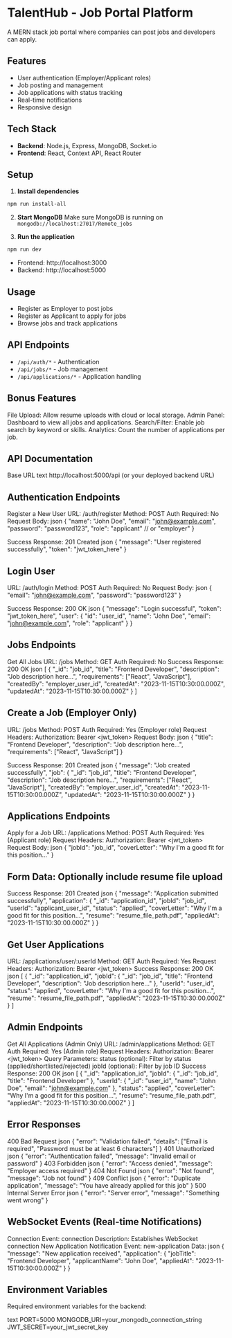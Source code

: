 # TalentHub - Job Portal Platform

A MERN stack job portal where companies can post jobs and developers can apply.

## Features
- User authentication (Employer/Applicant roles)
- Job posting and management
- Job applications with status tracking
- Real-time notifications
- Responsive design

## Tech Stack
- **Backend**: Node.js, Express, MongoDB, Socket.io
- **Frontend**: React, Context API, React Router

## Setup

1. **Install dependencies**
```bash
npm run install-all
```

2. **Start MongoDB**
Make sure MongoDB is running on `mongodb://localhost:27017/Remote_jobs`

3. **Run the application**
```bash
npm run dev
```

- Frontend: http://localhost:3000
- Backend: http://localhost:5000

## Usage
- Register as Employer to post jobs
- Register as Applicant to apply for jobs
- Browse jobs and track applications

## API Endpoints
- `/api/auth/*` - Authentication
- `/api/jobs/*` - Job management
- `/api/applications/*` - Application handling

## Bonus Features
File Upload: Allow resume uploads with cloud or local storage.
Admin Panel: Dashboard to view all jobs and applications.
Search/Filter: Enable job search by keyword or skills.
Analytics: Count the number of applications per job.

## API Documentation
Base URL
text
http://localhost:5000/api
(or your deployed backend URL)



## Authentication Endpoints
Register a New User
URL: /auth/register
Method: POST
Auth Required: No
Request Body:
json
{
  "name": "John Doe",
  "email": "john@example.com",
  "password": "password123",
  "role": "applicant" // or "employer"
}

Success Response: 201 Created
json
{
  "message": "User registered successfully",
  "token": "jwt_token_here"
}


## Login User
URL: /auth/login
Method: POST
Auth Required: No
Request Body:
json
{
  "email": "john@example.com",
  "password": "password123"
}

Success Response: 200 OK
json
{
  "message": "Login successful",
  "token": "jwt_token_here",
  "user": {
    "id": "user_id",
    "name": "John Doe",
    "email": "john@example.com",
    "role": "applicant"
  }
}



## Jobs Endpoints
Get All Jobs
URL: /jobs
Method: GET
Auth Required: No
Success Response: 200 OK
json
[
  {
    "_id": "job_id",
    "title": "Frontend Developer",
    "description": "Job description here...",
    "requirements": ["React", "JavaScript"],
    "createdBy": "employer_user_id",
    "createdAt": "2023-11-15T10:30:00.000Z",
    "updatedAt": "2023-11-15T10:30:00.000Z"
  }
]



## Create a Job (Employer Only)
URL: /jobs
Method: POST
Auth Required: Yes (Employer role)
Request Headers: Authorization: Bearer <jwt_token>
Request Body:
json
{
  "title": "Frontend Developer",
  "description": "Job description here...",
  "requirements": ["React", "JavaScript"]
}

Success Response: 201 Created
json
{
  "message": "Job created successfully",
  "job": {
    "_id": "job_id",
    "title": "Frontend Developer",
    "description": "Job description here...",
    "requirements": ["React", "JavaScript"],
    "createdBy": "employer_user_id",
    "createdAt": "2023-11-15T10:30:00.000Z",
    "updatedAt": "2023-11-15T10:30:00.000Z"
  }
}



## Applications Endpoints
Apply for a Job
URL: /applications
Method: POST
Auth Required: Yes (Applicant role)
Request Headers: Authorization: Bearer <jwt_token>
Request Body:
json
{
  "jobId": "job_id",
  "coverLetter": "Why I'm a good fit for this position..."
}



## Form Data: Optionally include resume file upload
Success Response: 201 Created
json
{
  "message": "Application submitted successfully",
  "application": {
    "_id": "application_id",
    "jobId": "job_id",
    "userId": "applicant_user_id",
    "status": "applied",
    "coverLetter": "Why I'm a good fit for this position...",
    "resume": "resume_file_path.pdf",
    "appliedAt": "2023-11-15T10:30:00.000Z"
  }
}


## Get User Applications
URL: /applications/user/:userId
Method: GET
Auth Required: Yes
Request Headers: Authorization: Bearer <jwt_token>
Success Response: 200 OK
json
[
  {
    "_id": "application_id",
    "jobId": {
      "_id": "job_id",
      "title": "Frontend Developer",
      "description": "Job description here..."
    },
    "userId": "user_id",
    "status": "applied",
    "coverLetter": "Why I'm a good fit for this position...",
    "resume": "resume_file_path.pdf",
    "appliedAt": "2023-11-15T10:30:00.000Z"
  }
]



## Admin Endpoints
Get All Applications (Admin Only)
URL: /admin/applications
Method: GET
Auth Required: Yes (Admin role)
Request Headers: Authorization: Bearer <jwt_token>
Query Parameters:
status (optional): Filter by status (applied/shortlisted/rejected)
jobId (optional): Filter by job ID
Success Response: 200 OK
json
[
  {
    "_id": "application_id",
    "jobId": {
      "_id": "job_id",
      "title": "Frontend Developer"
    },
    "userId": {
      "_id": "user_id",
      "name": "John Doe",
      "email": "john@example.com"
    },
    "status": "applied",
    "coverLetter": "Why I'm a good fit for this position...",
    "resume": "resume_file_path.pdf",
    "appliedAt": "2023-11-15T10:30:00.000Z"
  }
]



## Error Responses
400 Bad Request
json
{
  "error": "Validation failed",
  "details": ["Email is required", "Password must be at least 6 characters"]
}
401 Unauthorized
json
{
  "error": "Authentication failed",
  "message": "Invalid email or password"
}
403 Forbidden
json
{
  "error": "Access denied",
  "message": "Employer access required"
}
404 Not Found
json
{
  "error": "Not found",
  "message": "Job not found"
}
409 Conflict
json
{
  "error": "Duplicate application",
  "message": "You have already applied for this job"
}
500 Internal Server Error
json
{
  "error": "Server error",
  "message": "Something went wrong"
}


## WebSocket Events (Real-time Notifications)
Connection
Event: connection
Description: Establishes WebSocket connection
New Application Notification
Event: new-application
Data:
json
{
  "message": "New application received",
  "application": {
    "jobTitle": "Frontend Developer",
    "applicantName": "John Doe",
    "appliedAt": "2023-11-15T10:30:00.000Z"
  }
}

## Environment Variables
Required environment variables for the backend:

text
PORT=5000
MONGODB_URI=your_mongodb_connection_string
JWT_SECRET=your_jwt_secret_key
